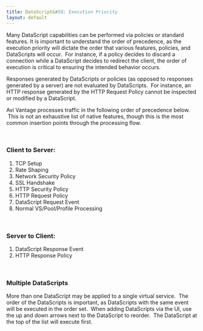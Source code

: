 ```yaml
---
title: DataScript&#58; Execution Priority
layout: default
---
```

Many DataScript capabilities can be performed via policies or standard features. It is important to understand the order of precedence, as the execution priority will dictate the order that various features, policies, and DataScripts will occur.  For instance, if a policy decides to discard a connection while a DataScript decides to redirect the client, the order of execution is critical to ensuring the intended behavior occurs.

Responses generated by DataScripts or policies (as opposed to responses generated by a server) are not evaluated by DataScripts.  For instance, an HTTP response generated by the HTTP Request Policy cannot be inspected or modified by a DataScript.

Avi Vantage processes traffic in the following order of precedence below.  This is not an exhaustive list of native features, though this is the most common insertion points through the processing flow.

 

### Client to Server:

<ol> 
 <li>TCP Setup</li> 
 <li>Rate Shaping</li> 
 <li>Network Security Policy</li> 
 <li>SSL Handshake</li> 
 <li>HTTP Security Policy</li> 
 <li>HTTP Request Policy</li> 
 <li>DataScript Request Event</li> 
 <li>Normal VS/Pool/Profile Processing</li> 
</ol> 

 

### Server to Client:

<ol> 
 <li>DataScript Response Event</li> 
 <li>HTTP Response Policy</li> 
</ol> 

 

### Multiple DataScripts

More than one DataScript may be applied to a single virtual service.  The order of the DataScripts is important, as DataScripts with the same event will be executed in the order set.  When adding DataScripts via the UI, use the up and down arrows next to the DataScript to reorder.  The DataScript at the top of the list will execute first.

 
